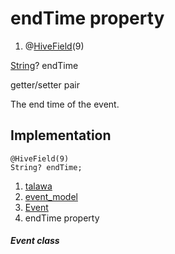 
<div>

# endTime property

</div>


<div>

1.  @[HiveField](https://pub.dev/documentation/hive/2.2.3/hive/HiveField-class.html)(9)

</div>

[String](https://api.flutter.dev/flutter/dart-core/String-class.html)?
endTime


getter/setter pair




The end time of the event.



## Implementation

``` language-dart
@HiveField(9)
String? endTime;
```







1.  [talawa](../../index.html)
2.  [event_model](../../models_events_event_model/)
3.  [Event](../../models_events_event_model/Event-class.html)
4.  endTime property

##### Event class







